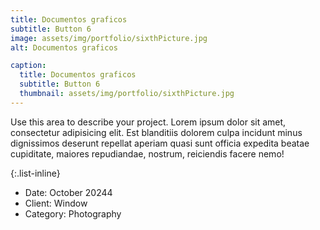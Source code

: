 ```yaml
---
title: Documentos graficos
subtitle: Button 6
image: assets/img/portfolio/sixthPicture.jpg
alt: Documentos graficos

caption:
  title: Documentos graficos
  subtitle: Button 6
  thumbnail: assets/img/portfolio/sixthPicture.jpg
---
```

Use this area to describe your project. Lorem ipsum dolor sit amet, consectetur adipisicing elit. Est blanditiis dolorem culpa incidunt minus dignissimos deserunt repellat aperiam quasi sunt officia expedita beatae cupiditate, maiores repudiandae, nostrum, reiciendis facere nemo!

{:.list-inline}
- Date: October 20244
- Client: Window
- Category: Photography
